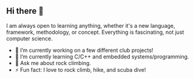 ## Hi there 👋

I am always open to learning anything, whether it's a new language, framework, methodology, or concept. Everything is fascinating, not just computer science.

- 🔭 I’m currently working on a few different club projects!
- 🌱 I’m currently learning C/C++ and embedded systems/programming.
- 💬 Ask me about rock climbing.
- ⚡ Fun fact: I love to rock climb, hike, and scuba dive!

